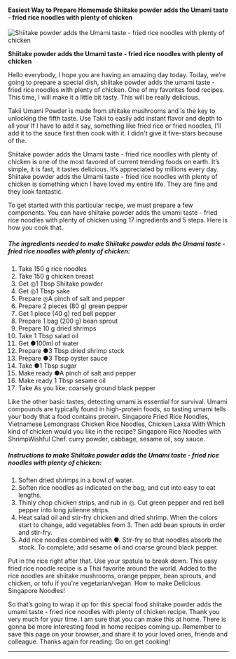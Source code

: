             

#### Easiest Way to Prepare Homemade Shiitake powder adds the Umami taste - fried rice noodles with plenty of chicken

![Shiitake powder adds the Umami taste - fried rice noodles with plenty of chicken](https://img-global.cpcdn.com/recipes/16cbb9d9e26d0372/751x532cq70/shiitake-powder-adds-the-umami-taste-fried-rice-noodles-with-plenty-of-chicken-recipe-main-photo.jpg)

**Shiitake powder adds the Umami taste - fried rice noodles with plenty of chicken**

Hello everybody, I hope you are having an amazing day today. Today, we’re going to prepare a special dish, shiitake powder adds the umami taste - fried rice noodles with plenty of chicken. One of my favorites food recipes. This time, I will make it a little bit tasty. This will be really delicious.

Takii Umami Powder is made from shiitake mushrooms and is the key to unlocking the fifth taste. Use Takii to easily add instant flavor and depth to all your If I have to add it say, something like fried rice or fried noodles, I'll add it to the sauce first then cook with it. I didn't give it five-stars because of the.

Shiitake powder adds the Umami taste - fried rice noodles with plenty of chicken is one of the most favored of current trending foods on earth. It’s simple, it is fast, it tastes delicious. It’s appreciated by millions every day. Shiitake powder adds the Umami taste - fried rice noodles with plenty of chicken is something which I have loved my entire life. They are fine and they look fantastic.

To get started with this particular recipe, we must prepare a few components. You can have shiitake powder adds the umami taste - fried rice noodles with plenty of chicken using 17 ingredients and 5 steps. Here is how you cook that.

##### The ingredients needed to make Shiitake powder adds the Umami taste - fried rice noodles with plenty of chicken:

1.  Take 150 g rice noodles
2.  Take 150 g chicken breast
3.  Get ◎1 Tbsp Shiitake powder
4.  Get ◎1 Tbsp sake
5.  Prepare ◎A pinch of salt and pepper
6.  Prepare 2 pieces (80 g) green pepper
7.  Get 1 piece (40 g) red bell pepper
8.  Prepare 1 bag (200 g) bean sprout
9.  Prepare 10 g dried shrimps
10.  Take 1 Tbsp salad oil
11.  Get ●100ml of water
12.  Prepare ●3 Tbsp dried shrimp stock
13.  Prepare ●3 Tbsp oyster sauce
14.  Take ●1 Tbsp sugar
15.  Make ready ●A pinch of salt and pepper
16.  Make ready 1 Tbsp sesame oil
17.  Take As you like: coarsely ground black pepper

Like the other basic tastes, detecting umami is essential for survival. Umami compounds are typically found in high-protein foods, so tasting umami tells your body that a food contains protein. Singapore Fried Rice Noodles, Vietnamese Lemongrass Chicken Rice Noodles, Chicken Laksa With Which kind of chicken would you like in the recipe? Singapore Rice Noodles with ShrimpWishful Chef. curry powder, cabbage, sesame oil, soy sauce.

##### Instructions to make Shiitake powder adds the Umami taste - fried rice noodles with plenty of chicken:

1.  Soften dried shrimps in a bowl of water.
2.  Soften rice noodles as indicated on the bag, and cut into easy to eat lengths.
3.  Thinly chop chicken strips, and rub in ◎. Cut green pepper and red bell pepper into long julienne strips.
4.  Heat salad oil and stir-fry chicken and dried shrimp. When the colors start to change, add vegetables from 3. Then add bean sprouts in order and stir-fry.
5.  Add rice noodles combined with ●. Stir-fry so that noodles absorb the stock. To complete, add sesame oil and coarse ground black pepper.

Put in the rice right after that. Use your spatula to break down. This easy fried rice noodle recipe is a Thai favorite around the world. Added to the rice noodles are shiitake mushrooms, orange pepper, bean sprouts, and chicken, or tofu if you're vegetarian/vegan. How to make Delicious Singapore Noodles!

So that’s going to wrap it up for this special food shiitake powder adds the umami taste - fried rice noodles with plenty of chicken recipe. Thank you very much for your time. I am sure that you can make this at home. There is gonna be more interesting food in home recipes coming up. Remember to save this page on your browser, and share it to your loved ones, friends and colleague. Thanks again for reading. Go on get cooking!

* * *